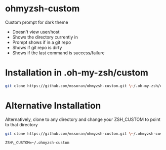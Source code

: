 # ohmyzsh-custom

Custom prompt for dark theme

* Doesn't view user/host
* Shows the directory currently in
* Prompt shows if in a git repo
* Shows if git repo is dirty
* Shows if the last command is success/failure

# Installation in .oh-my-zsh/custom

```sh
git clone https://github.com/mssoran/ohmyzsh-custom.git \~/.oh-my-zsh/custom
```

# Alternative Installation

Alternatively, clone to any directory and change your ZSH\_CUSTOM to point to that directory

```sh
git clone https://github.com/mssoran/ohmyzsh-custom.git \~/.ohmyzsh-custom
```

```sh
ZSH\_CUSTOM=~/.ohmyzsh-custom
```
